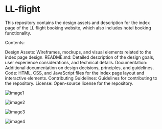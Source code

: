 # LL-flight
This repository contains the design assets and description for the index page of the LL flight booking website, which also includes hotel booking functionality.

Contents:

Design Assets: Wireframes, mockups, and visual elements related to the index page design.
README.md: Detailed description of the design goals, user experience considerations, and technical details.
Documentation: Additional documentation on design decisions, principles, and guidelines.
Code: HTML, CSS, and JavaScript files for the index page layout and interactive elements.
Contributing Guidelines: Guidelines for contributing to the repository.
License: Open-source license for the repository.

![image1](https://github.com/SYEDMUSTAFA0/LL-flight/assets/132648557/59f7ffe5-7671-464f-aa83-4954936599ea)

![image2](https://github.com/SYEDMUSTAFA0/LL-flight/assets/132648557/df2582e6-4e06-4818-bbce-e414e969e2cb)

![image3](https://github.com/SYEDMUSTAFA0/LL-flight/assets/132648557/83823ad7-1ba5-4932-b443-9bd7232aa505)

![image4](https://github.com/SYEDMUSTAFA0/LL-flight/assets/132648557/a086103a-9a67-4758-b318-e2c1ad1cae91)
